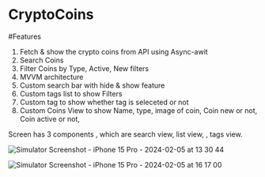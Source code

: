 # CryptoCoins

#Features
1. Fetch & show the crypto coins from API using Async-awit
2. Search Coins
3. Filter Coins by Type, Active, New filters
4. MVVM architecture
5. Custom search bar with hide & show feature
6. Custom tags list to show Filters
7. Custom tag to show whether tag is seleceted or not
8. Custom Coins View to show Name, type, image of coin, Coin new or not, Coin active or not,


Screen has 3 components , which are search view, list view, , tags view.

![Simulator Screenshot - iPhone 15 Pro - 2024-02-05 at 13 30 44](https://github.com/dhanunjaykumar/CryptoCoins/assets/7019691/8d9b964b-99a7-4e16-8482-11db3b232591)

![Simulator Screenshot - iPhone 15 Pro - 2024-02-05 at 16 17 00](https://github.com/dhanunjaykumar/CryptoCoins/assets/7019691/cfde0877-1513-4e3a-9f55-180ea8f57315)
